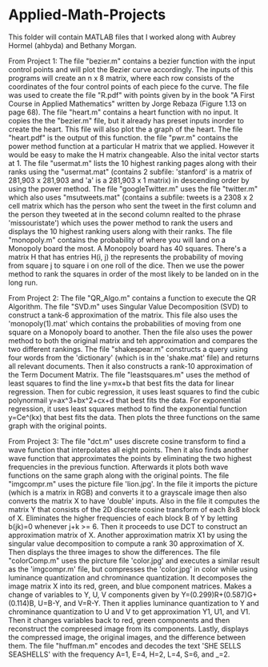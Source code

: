 # Applied-Math-Projects

This folder will contain MATLAB files that I worked along with Aubrey Hormel (ahbyda) and Bethany Morgan.

From Project 1:
The file "bezier.m" contains a bezier function with the input control points and will plot the Bezier curve accordingly. The inputs of this programs will create an n x 8 matrix, where each row consists of the coordinates of the four control points of each piece fo the curve. The file was used to create the file "R.pdf" with points given by in the book "A First Course in Applied Mathematics" written by Jorge Rebaza (Figure 1.13 on page 68).
The file "heart.m" contains a heart function with no input. It copies the the "bezier.m" file, but it already has preset inputs inorder to create the heart. This file will also plot the a graph of the heart. The file "heart.pdf" is the output of this function.
the file "pwr.m" contains the power method function at a particular H matrix that we applied. However it would be easy to make the H matrix changeable. Also the inital vector starts at 1. 
The file "usermat.m" lists the 10 highest ranking pages along with their ranks using the "usermat.mat" (contains 2 subfile: 'stanford' is a matrix of 281,903 x 281,903 and 'a' is a 281,903 x 1 matrix) in descending order by using the power method.
The file "googleTwitter.m" uses the file "twitter.m" which also uses "msutweets.mat" (contains a subfile: tweets is a 2308 x 2 cell matrix which has the person who sent the tweet in the first column and the person they tweeted at in the second column realted to the phrase 'missouristate') which uses the power method to rank the users and displays the 10 highest ranking users along with their ranks.
The file "monopoly.m" contains the probability of where you will land on a Monopoly board the most. A Monopoly board has 40 squares. There's a matrix H that has entries H(i, j) the represents the probability of moving from square j to square i on one roll of the dice. Then we use the power method to rank the squares in order of the most likely to be landed on in the long run.

From Project 2:
The file "QR_Algo.m" contains a function to execute the QR Algorithm.
The file "SVD.m" uses Singular Value Decomposition (SVD) to construct a tank-6 approximation of the matrix. This file also uses the 'monopoly(1).mat' which contains the probabilities of moving from one square on a Monopoly board to another. Then the file also uses the power method to both the original matrix and teh approximation and compares the two different rankings.
The file "shakespear.m" constructs a query using four words from the 'dictionary' (which is in the 'shake.mat' file) and returns all relevant documents. Then it also constructs a rank-10 approximation of the Term Document Matrix.
The file "leastsquares.m" uses the method of least squares to find the line y=mx+b that best fits the data for linear regression. Then for cubic regression, it uses least squares to find the cubic polynormail y=ax^3+bx^2+cx+d that best fits the data. For exponential regression, it uses least squares method to find the exponential function y=Ce^(kx) that best fits the data. Then plots the three functions on the same graph with the original points.

From Project 3:
The file "dct.m" uses discrete cosine transform to find a wave function that interpolates all eight points. Then it also finds another wave function that approximates the points by eliminating the two highest frequencies in the previous function. Afterwards it plots both wave functions on the same graph along with the original points.
The file "imgcompr.m" uses the picture file 'lion.jpg'. In the file it imports the picture (which is a matrix in RGB) and converts it to a grayscale image then also converts the matrix X to have 'double' inputs. Also in the file it computes the matrix Y that consists of the 2D discrete cosine transform of each 8x8 block of X. Eliminates the higher frequencies of each block B of Y by letting b(jk)=0 whenever j+k >= 6. Then it proceeds to use DCT to construct an approximation matrix of X. Another approximation matrix X1 by using the singular value decomposition to compute a rank 30 approximation of X. Then displays the three images to show the differences.
The file "colorComp.m" uses the pircture file 'color.jpg' and executes a similar result as the 'imgcompr.m' file, but compresses the 'color.jpg' in color while using luminance quantization and chrominance quantization. It decomposes the image matrix X into its red, green, and blue component matrices. Makes a change of variables to Y, U, V components given by Y=(0.299)R+(0.587)G+(0.114)B, U=B-Y, and V=R-Y. Then it applies luminance quantization to Y and chrominance quantization to U and V to get approximation Y1, U1, and V1. Then it changes variables back to red, green components and then reconstruct the compreesed image from its components. Lastly, displays the compressed image, the original images, and the difference between them.
The file "huffman.m" encodes and decodes the text 'SHE SELLS SEASHELLS' with the frequency A=1, E=4, H=2, L=4, S=6, and _=2.
